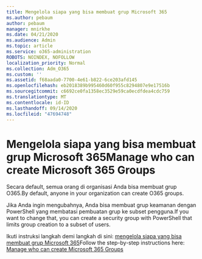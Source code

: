 ```yaml
---
title: Mengelola siapa yang bisa membuat grup Microsoft 365
ms.author: pebaum
author: pebaum
manager: mnirkhe
ms.date: 04/21/2020
ms.audience: Admin
ms.topic: article
ms.service: o365-administration
ROBOTS: NOINDEX, NOFOLLOW
localization_priority: Normal
ms.collection: Adm_O365
ms.custom: ''
ms.assetid: f68aada0-7700-4e61-b822-6ce203afd145
ms.openlocfilehash: eb2018389b995460d60f955c8294807e9e17516b
ms.sourcegitcommit: c6692ce0fa1358ec3529e59ca0ecdfdea4cdc759
ms.translationtype: MT
ms.contentlocale: id-ID
ms.lasthandoff: 09/14/2020
ms.locfileid: "47694748"
---
```

# <a name="manage-who-can-create-microsoft-365-groups"></a><span data-ttu-id="ff61e-102">Mengelola siapa yang bisa membuat grup Microsoft 365</span><span class="sxs-lookup"><span data-stu-id="ff61e-102">Manage who can create Microsoft 365 Groups</span></span>

<span data-ttu-id="ff61e-103">Secara default, semua orang di organisasi Anda bisa membuat grup O365.</span><span class="sxs-lookup"><span data-stu-id="ff61e-103">By default, anyone in your organization can create O365 groups.</span></span>
  
<span data-ttu-id="ff61e-104">Jika Anda ingin mengubahnya, Anda bisa membuat grup keamanan dengan PowerShell yang membatasi pembuatan grup ke subset pengguna.</span><span class="sxs-lookup"><span data-stu-id="ff61e-104">If you want to change that, you can create a security group with PowerShell that limits group creation to a subset of users.</span></span>
  
<span data-ttu-id="ff61e-105">Ikuti instruksi langkah demi langkah di sini: [mengelola siapa yang bisa membuat grup Microsoft 365](https://docs.microsoft.com/microsoft-365/admin/create-groups/manage-creation-of-groups)</span><span class="sxs-lookup"><span data-stu-id="ff61e-105">Follow the step-by-step instructions here: [Manage who can create Microsoft 365 Groups](https://docs.microsoft.com/microsoft-365/admin/create-groups/manage-creation-of-groups)</span></span>
  

